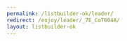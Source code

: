 ```yaml
---
permalink: /listbuilder-ok/leader/
redirect: /enjoy/leader/_7E_CoT604A/
layout: listbuilder-ok
---
```


